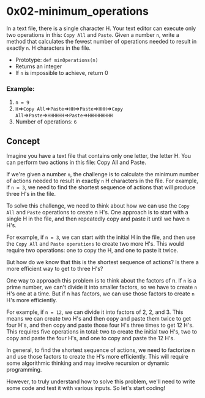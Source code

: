 # 0x02-minimum_operations

In a text file, there is a single character H. Your text editor can execute only two operations in this: `Copy All` and `Paste`. Given a number `n`, write a method that calculates the fewest number of operations needed to result in exactly `n`. H characters in the file.
- Prototype: `def minOperations(n)`
- Returns an integer
- If `n` is impossible to achieve, return 0

### **Example:**
1. `n = 9`
2. `H`=>`Copy All`=>`Paste`=>`HH`=>`Paste`=>`HHH`=>`Copy All`=>`Paste`=>`HHHHHH`=>`Paste`=>`HHHHHHHHH`
3. Number of operations: `6`

## Concept
Imagine you have a text file that contains only one letter, the letter H. You can perform two actions in this file: Copy All and Paste.

If we're given a number `n`, the challenge is to calculate the minimum number of actions needed to result in exactly `n` H characters in the file. For example, if `n = 3`, we need to find the shortest sequence of actions that will produce three H's in the file.

To solve this challenge, we need to think about how we can use the `Copy All` and `Paste` operations to create n H's. One approach is to start with a single H in the file, and then repeatedly copy and paste it until we have n H's.

For example, if `n = 3`, we can start with the initial H in the file, and then use the `Copy All` and `Paste operations` to create two more H's. This would require two operations: one to copy the H, and one to paste it twice.

But how do we know that this is the shortest sequence of actions? Is there a more efficient way to get to three H's?

One way to approach this problem is to think about the factors of n. If `n` is a prime number, we can't divide it into smaller factors, so we have to create `n` H's one at a time. But if n has factors, we can use those factors to create `n` H's more efficiently.

For example, if `n = 12`, we can divide it into factors of 2, 2, and 3. This means we can create two H's and then copy and paste them twice to get four H's, and then copy and paste those four H's three times to get 12 H's. This requires five operations in total: two to create the initial two H's, two to copy and paste the four H's, and one to copy and paste the 12 H's.

In general, to find the shortest sequence of actions, we need to factorize n and use those factors to create the H's more efficiently. This will require some algorithmic thinking and may involve recursion or dynamic programming.

However, to truly understand how to solve this problem, we'll need to write some code and test it with various inputs. So let's start coding!